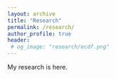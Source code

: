 ```yaml
---
layout: archive
title: "Research"
permalink: /research/
author_profile: true
header:
 # og_image: "research/ecdf.png"
---
```

My research is here.

<!-- <nbsp>

{% include base_path %}

{% assign ordered_pages = site.research | sort:"order_number" %}

{% for post in ordered_pages %}
  {% include archive-single.html type="grid" %}
{% endfor %}
 -->
